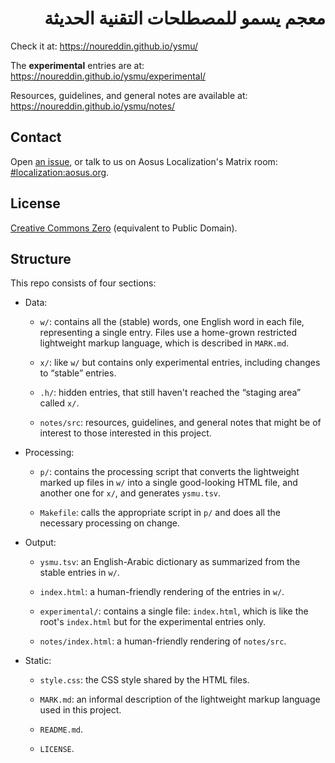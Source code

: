 <h1 dir="rtl">معجم يسمو للمصطلحات التقنية الحديثة</h1>

Check it at: https://noureddin.github.io/ysmu/

The **experimental** entries are at: https://noureddin.github.io/ysmu/experimental/

Resources, guidelines, and general notes are available at: https://noureddin.github.io/ysmu/notes/

## Contact

Open [an issue](https://github.com/noureddin/ysmu/issues), or talk to us on Aosus Localization's Matrix room: [#localization:aosus.org](https://matrix.to/#/#localization:aosus.org).

## License

[Creative Commons Zero](https://creativecommons.org/choose/zero/) (equivalent to Public Domain).

## Structure

This repo consists of four sections:

- Data:

    - `w/`: contains all the (stable) words, one English word in each file, representing a single entry. Files use a home-grown restricted lightweight markup language, which is described in `MARK.md`.

    - `x/`: like `w/` but contains only experimental entries, including changes to “stable” entries.

    - `.h/`: hidden entries, that still haven't reached the “staging area” called `x/`.

    - `notes/src`: resources, guidelines, and general notes that might be of interest to those interested in this project.

- Processing:

    - `p/`: contains the processing script that converts the lightweight marked up files in `w/` into a single good-looking HTML file, and another one for `x/`, and generates `ysmu.tsv`.

    - `Makefile`: calls the appropriate script in `p/` and does all the necessary processing on change.

- Output:

    - `ysmu.tsv`: an English-Arabic dictionary as summarized from the stable entries in `w/`.

    - `index.html`: a human-friendly rendering of the entries in `w/`.

    - `experimental/`: contains a single file: `index.html`, which is like the root's `index.html` but for the experimental entries only.

    - `notes/index.html`: a human-friendly rendering of `notes/src`.

- Static:

    - `style.css`: the CSS style shared by the HTML files.

    - `MARK.md`: an informal description of the lightweight markup language used in this project.

    - `README.md`.

    - `LICENSE`.
